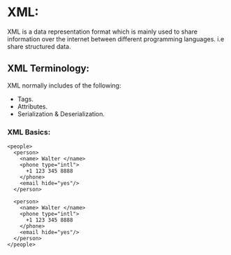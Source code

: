 # XML:

XML is a data representation format which is mainly used to share information over the internet between different programming languages. i.e share structured data.

## XML Terminology:

XML normally includes of the following: 
* Tags.
* Attributes.
* Serialization & Deserialization.

### XML Basics:
```
<people> 
  <person>
    <name> Walter </name>
    <phone type="intl"> 
      +1 123 345 8888
    </phone> 
    <email hide="yes"/>
  </person> 

  <person>
    <name> Walter </name>
    <phone type="intl"> 
      +1 123 345 8888
    </phone> 
    <email hide="yes"/>
  </person> 
</people> 
```
